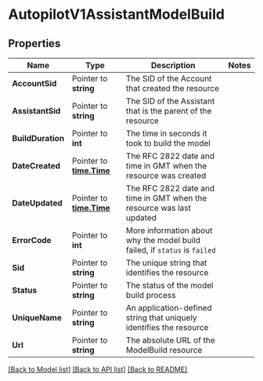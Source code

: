# AutopilotV1AssistantModelBuild

## Properties

Name | Type | Description | Notes
------------ | ------------- | ------------- | -------------
**AccountSid** | Pointer to **string** | The SID of the Account that created the resource |
**AssistantSid** | Pointer to **string** | The SID of the Assistant that is the parent of the resource |
**BuildDuration** | Pointer to **int** | The time in seconds it took to build the model |
**DateCreated** | Pointer to [**time.Time**](time.Time.md) | The RFC 2822 date and time in GMT when the resource was created |
**DateUpdated** | Pointer to [**time.Time**](time.Time.md) | The RFC 2822 date and time in GMT when the resource was last updated |
**ErrorCode** | Pointer to **int** | More information about why the model build failed, if `status` is `failed` |
**Sid** | Pointer to **string** | The unique string that identifies the resource |
**Status** | Pointer to **string** | The status of the model build process |
**UniqueName** | Pointer to **string** | An application-defined string that uniquely identifies the resource |
**Url** | Pointer to **string** | The absolute URL of the ModelBuild resource |

[[Back to Model list]](../README.md#documentation-for-models) [[Back to API list]](../README.md#documentation-for-api-endpoints) [[Back to README]](../README.md)


